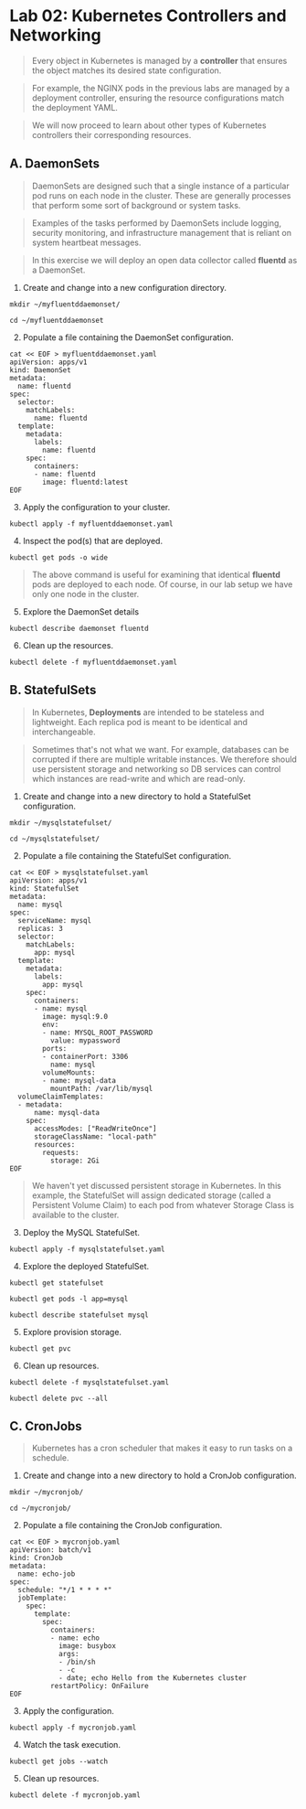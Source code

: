 # Lab 02: Kubernetes Controllers and Networking

> Every object in Kubernetes is managed by a **controller** that ensures the object matches its desired state configuration.

> For example, the NGINX pods in the previous labs are managed by a deployment controller, ensuring the resource configurations match the deployment YAML.

> We will now proceed to learn about other types of Kubernetes controllers their corresponding resources.

## A. DaemonSets

> DaemonSets are designed such that a single instance of a particular pod runs on each node in the cluster. These are generally processes that perform some sort of background or system tasks.

> Examples of the tasks performed by DaemonSets include logging, security monitoring, and infrastructure management that is reliant on system heartbeat messages.

> In this exercise we will deploy an open data collector called **fluentd** as a DaemonSet.

1. Create and change into a new configuration directory.
```
mkdir ~/myfluentddaemonset/
```
```
cd ~/myfluentddaemonset
```

2. Populate a file containing the DaemonSet configuration.
```
cat << EOF > myfluentddaemonset.yaml
apiVersion: apps/v1
kind: DaemonSet
metadata:
  name: fluentd
spec:
  selector:
    matchLabels:
      name: fluentd
  template:
    metadata:
      labels:
        name: fluentd
    spec:
      containers:
      - name: fluentd
        image: fluentd:latest
EOF
```

3. Apply the configuration to your cluster.
```
kubectl apply -f myfluentddaemonset.yaml
```

4. Inspect the pod(s) that are deployed.
```
kubectl get pods -o wide
```

> The above command is useful for examining that identical **fluentd** pods are deployed to each node. Of course, in our lab setup we have only one node in the cluster.

5. Explore the DaemonSet details
```
kubectl describe daemonset fluentd
```

6. Clean up the resources.
```
kubectl delete -f myfluentddaemonset.yaml
```

## B. StatefulSets

> In Kubernetes, **Deployments** are intended to be stateless and lightweight. Each replica pod is meant to be identical and interchangeable.

> Sometimes that's not what we want. For example, databases can be corrupted if there are multiple writable instances. We therefore should use persistent storage and networking so DB services can control which instances are read-write and which are read-only.

1. Create and change into a new directory to hold a StatefulSet configuration.
```
mkdir ~/mysqlstatefulset/
```
```
cd ~/mysqlstatefulset/
```

2. Populate a file containing the StatefulSet configuration.
```
cat << EOF > mysqlstatefulset.yaml
apiVersion: apps/v1
kind: StatefulSet
metadata:
  name: mysql
spec:
  serviceName: mysql
  replicas: 3
  selector:
    matchLabels:
      app: mysql
  template:
    metadata:
      labels:
        app: mysql
    spec:
      containers:
      - name: mysql
        image: mysql:9.0
        env:
        - name: MYSQL_ROOT_PASSWORD
          value: mypassword
        ports:
        - containerPort: 3306
          name: mysql
        volumeMounts:
        - name: mysql-data
          mountPath: /var/lib/mysql
  volumeClaimTemplates:
  - metadata:
      name: mysql-data
    spec:
      accessModes: ["ReadWriteOnce"]
      storageClassName: "local-path"
      resources:
        requests:
          storage: 2Gi
EOF
```

> We haven't yet discussed persistent storage in Kubernetes. In this example, the StatefulSet will assign dedicated storage (called a Persistent Volume Claim) to each pod from whatever Storage Class is available to the cluster.

3. Deploy the MySQL StatefulSet.
```
kubectl apply -f mysqlstatefulset.yaml
```

4. Explore the deployed StatefulSet.
```
kubectl get statefulset
```
```
kubectl get pods -l app=mysql
```
```
kubectl describe statefulset mysql
```

5. Explore provision storage.
```
kubectl get pvc
```

6. Clean up resources.
```
kubectl delete -f mysqlstatefulset.yaml
```
```
kubectl delete pvc --all
```

## C. CronJobs

> Kubernetes has a cron scheduler that makes it easy to run tasks on a schedule.

1. Create and change into a new directory to hold a CronJob configuration.
```
mkdir ~/mycronjob/
```
```
cd ~/mycronjob/
```

2. Populate a file containing the CronJob configuration.
```
cat << EOF > mycronjob.yaml
apiVersion: batch/v1
kind: CronJob
metadata:
  name: echo-job
spec:
  schedule: "*/1 * * * *"
  jobTemplate:
    spec:
      template:
        spec:
          containers:
          - name: echo
            image: busybox
            args:
            - /bin/sh
            - -c
            - date; echo Hello from the Kubernetes cluster
          restartPolicy: OnFailure
EOF
```
3. Apply the configuration.
```
kubectl apply -f mycronjob.yaml
```

4. Watch the task execution.
```
kubectl get jobs --watch
```

5. Clean up resources.
```
kubectl delete -f mycronjob.yaml
```



